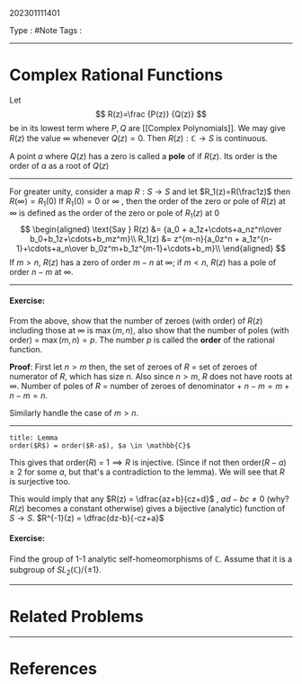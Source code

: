 202301111401

Type : #Note
Tags : 

---
# Complex Rational Functions
Let 
$$
R(z)=\frac {P(z)} {Q(z)}
$$
be in its lowest term where $P,Q$ are [[Complex Polynomials]].
We may give $R(z)$ the value $\infty$ whenever $Q(z)=0$.
Then $R(z):\mathbb C\to S$ is continuous.

A point $a$ where $Q(z)$ has a zero is called a **pole** of if $R(z)$. Its order is the order of $a$ as a root of $Q(z)$

---
For greater unity, consider a map 
$R: S\to S$ and let $R_1(z)=R(\frac1z)$ 
then $R(\infty) = R_1(0)$
If $R_1(0) = 0$ or $\infty$ , then the order of the zero or pole of $R(z)$ at $\infty$ is defined as the order of the zero or pole of $R_1(z)$ at $0$
$$
\begin{aligned}
\text{Say } R(z) &= {a_0 + a_1z+\cdots+a_nz^n\over b_0+b_1z+\cdots+b_mz^m}\\
R_1(z) &= z^{m-n}{a_0z^n + a_1z^{n-1}+\cdots+a_n\over b_0z^m+b_1z^{m-1}+\cdots+b_m}\\
\end{aligned}
$$
If $m>n$,  $R(z)$ has a zero of order $m-n$ at $\infty$; if $m<n$, $R(z)$ has a pole of order $n-m$ at $\infty$.

---
#### Exercise:
From the above, show that the number of zeroes (with order) of $R(z)$ including those at $\infty$ is $\max(m,n)$, also show that the number of poles (with order) = $\max(m,n) = p$. The number $p$ is called the **order** of the rational function.

**Proof**:
First let $n>m$ then, the set of zeroes of $R$ = set of zeroes of numerator of $R$, which has size $n$. 
Also since $n>m$, $R$ does not have roots at $\infty$. Number of poles of $R$ = number of zeroes of denominator + $n-m = m + n-m = n$.

Similarly handle the case of $m>n$. 

---

```ad-note 
title: Lemma
order($R$) = order($R-a$), $a \in \mathbb{C}$
```
This gives that order($R$) = $1 \implies R$ is injective. (Since if not then order($R-a) \ge 2$ for some $a$, but that's a contradiction to the lemma).
We will see that $R$ is surjective too.

This would imply that any $R(z) = \dfrac{az+b}{cz+d}$ , $ad-bc \neq 0$ (why? $R(z)$ becomes a constant otherwise) gives a bijective (analytic) function of $S \to S$.
$R^{-1}(z) = \dfrac{dz-b}{-cz+a}$ 

#### Exercise:
Find the group of 1-1 analytic self-homeomorphisms of $\mathbb{C}$. Assume that it is a subgroup of $SL_2(\mathbb{C})/\{\pm 1\}$.

---
# Related Problems

---
# References
